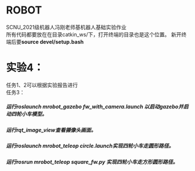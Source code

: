 # ROBOT
SCNU_2021级机器人冯刚老师基机器人基础实验作业  
所有代码都要放在在目录catkin_ws/下，打开终端的目录也是这个位置。
新开终端后要**source devel/setup.bash**   
# 实验4：  
任务1、2可以根据实验报告进行  
任务3：
##### 运行roslaunch mrobot_gazebo fw_with_camera.launch 以启动gazebo并启动四轮小车模型。  
##### 运行rqt_image_view查看摄像头画面。  
##### 运行roslaunch mrobot_teleop circle.launch实现四轮小车走圆形路径。
##### 运行rosrun  mrobot_teleop square_fw.py 实现四轮小车走方形圆形路径。
      
